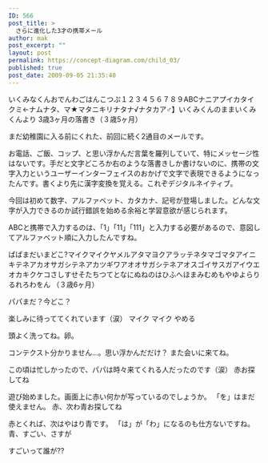 ```yaml
---
ID: 566
post_title: >
  さらに進化した3才の携帯メール
author: mak
post_excerpt: ""
layout: post
permalink: https://concept-diagram.com/child_03/
published: true
post_date: 2009-09-05 21:35:40
---
```

いくみなくんおでんわごはんこつぷ１２３４５６７８９ABCナニアプイカタイクミ←ナムナタ、マ★マタニキリナタナ√ナタカア♂】いくみくんのままいくみくんより
3歳3ヶ月の落書き（３歳5ヶ月）

まだ幼稚園に入る前にくれた、前回に続く2通目のメールです。

お電話、ご飯、コップ、と思い浮かんだ言葉を羅列していて、特にメッセージ性はないです。手だと文字どころか右のような落書きしか書けないのに、携帯の文字入力というユーザーインターフェイスのおかげで文字で表現できるようになったんです。書くより先に漢字変換を覚える。これぞデジタルネイティブ。

今回は初めて数字、アルファベット、カタカナ、記号が登場しました。どんな文字が入力できるのか試行錯誤を始める余裕と学習意欲が感じられます。

ABCと携帯で入力するのは、「1」「11」「111」と入力する必要があるので、意図してアルファベット順に入力したんですね。

ぱぱまだいまどこ?マイクマイクヤメルアタマヨクアラッテネタマゴマタアイニキテネアカオサガシテネアカツギワアオオサガシテネアオスゴイサスガアイウエオカキクケコさしすせそたちつてとなにぬねのはひふへほまみむめもやゆよらりるれろわをん
（３歳6ヶ月）

パパまだ？今どこ？

楽しみに待っててくれています（涙）
マイク マイク やめる

頭よく洗ってね。卵。

コンテクスト分かりません...。思い浮かんだだけ？
また会いに来てね。

この頃は忙しかったので、パパは時々来てくれる人だったのです（涙）
赤お探してね

遊び始めました。画面上に赤い何かが写っているのでしょうか。
「を」はまだ使えません。
赤、次わ青お探してね

赤とくれば、次はやはり青です。
「は」が「わ」になるのも仕方ないですね。
青、すごい、さすが

すごいって誰が??